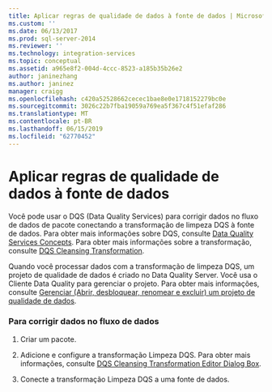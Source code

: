 ```yaml
---
title: Aplicar regras de qualidade de dados à fonte de dados | Microsoft Docs
ms.custom: ''
ms.date: 06/13/2017
ms.prod: sql-server-2014
ms.reviewer: ''
ms.technology: integration-services
ms.topic: conceptual
ms.assetid: a965e8f2-004d-4ccc-8523-a185b35b26e2
author: janinezhang
ms.author: janinez
manager: craigg
ms.openlocfilehash: c420a52528662cecec1bae8e0e1718152279bc0e
ms.sourcegitcommit: 3026c22b7fba19059a769ea5f367c4f51efaf286
ms.translationtype: MT
ms.contentlocale: pt-BR
ms.lasthandoff: 06/15/2019
ms.locfileid: "62770452"
---
```

# <a name="apply-data-quality-rules-to-data-source"></a>Aplicar regras de qualidade de dados à fonte de dados
  Você pode usar o DQS (Data Quality Services) para corrigir dados no fluxo de dados de pacote conectando a transformação de limpeza DQS à fonte de dados. Para obter mais informações sobre DQS, consulte [Data Quality Services Concepts](../../../data-quality-services/data-quality-services-concepts.md). Para obter mais informações sobre a transformação, consulte [DQS Cleansing Transformation](dqs-cleansing-transformation.md).  
  
 Quando você processar dados com a transformação de limpeza DQS, um projeto de qualidade de dados é criado no Data Quality Server. Você usa o Cliente Data Quality para gerenciar o projeto. Para obter mais informações, consulte [Gerenciar &#40;Abrir, desbloquear, renomear e excluir&#41; um projeto de qualidade de dados](../../../data-quality-services/manage-open-unlock-rename-and-delete-a-data-quality-project.md).  
  
### <a name="to-correct-data-in-the-data-flow"></a>Para corrigir dados no fluxo de dados  
  
1.  Criar um pacote.  
  
2.  Adicione e configure a transformação Limpeza DQS. Para obter mais informações, consulte [DQS Cleansing Transformation Editor Dialog Box](../../dqs-cleansing-transformation-editor-dialog-box.md).  
  
3.  Conecte a transformação Limpeza DQS a uma fonte de dados.  
  
  
